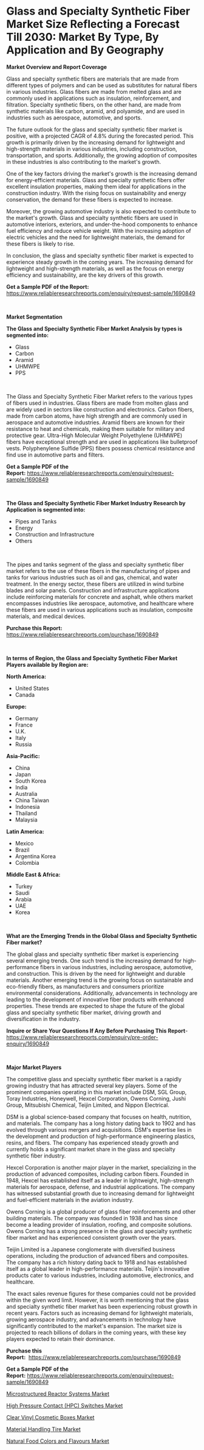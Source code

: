 <p><h1>Glass and Specialty Synthetic Fiber Market Size Reflecting a Forecast Till 2030: Market By Type, By Application and By Geography</h1></p><p><strong>Market Overview and Report Coverage</strong></p>
<p><p>Glass and specialty synthetic fibers are materials that are made from different types of polymers and can be used as substitutes for natural fibers in various industries. Glass fibers are made from melted glass and are commonly used in applications such as insulation, reinforcement, and filtration. Specialty synthetic fibers, on the other hand, are made from synthetic materials like carbon, aramid, and polyamide, and are used in industries such as aerospace, automotive, and sports.</p><p>The future outlook for the glass and specialty synthetic fiber market is positive, with a projected CAGR of 4.8% during the forecasted period. This growth is primarily driven by the increasing demand for lightweight and high-strength materials in various industries, including construction, transportation, and sports. Additionally, the growing adoption of composites in these industries is also contributing to the market's growth.</p><p>One of the key factors driving the market's growth is the increasing demand for energy-efficient materials. Glass and specialty synthetic fibers offer excellent insulation properties, making them ideal for applications in the construction industry. With the rising focus on sustainability and energy conservation, the demand for these fibers is expected to increase.</p><p>Moreover, the growing automotive industry is also expected to contribute to the market's growth. Glass and specialty synthetic fibers are used in automotive interiors, exteriors, and under-the-hood components to enhance fuel efficiency and reduce vehicle weight. With the increasing adoption of electric vehicles and the need for lightweight materials, the demand for these fibers is likely to rise.</p><p>In conclusion, the glass and specialty synthetic fiber market is expected to experience steady growth in the coming years. The increasing demand for lightweight and high-strength materials, as well as the focus on energy efficiency and sustainability, are the key drivers of this growth.</p></p>
<p><strong>Get a Sample PDF of the Report:</strong> <a href="https://www.reliableresearchreports.com/enquiry/request-sample/1690849">https://www.reliableresearchreports.com/enquiry/request-sample/1690849</a></p>
<p>&nbsp;</p>
<p><strong>Market Segmentation</strong></p>
<p><strong>The Glass and Specialty Synthetic Fiber Market Analysis by types is segmented into:</strong></p>
<p><ul><li>Glass</li><li>Carbon</li><li>Aramid</li><li>UHMWPE</li><li>PPS</li></ul></p>
<p>&nbsp;</p>
<p><p>The Glass and Specialty Synthetic Fiber Market refers to the various types of fibers used in industries. Glass fibers are made from molten glass and are widely used in sectors like construction and electronics. Carbon fibers, made from carbon atoms, have high strength and are commonly used in aerospace and automotive industries. Aramid fibers are known for their resistance to heat and chemicals, making them suitable for military and protective gear. Ultra-High Molecular Weight Polyethylene (UHMWPE) fibers have exceptional strength and are used in applications like bulletproof vests. Polyphenylene Sulfide (PPS) fibers possess chemical resistance and find use in automotive parts and filters.</p></p>
<p><strong>Get a Sample PDF of the Report:</strong>&nbsp;<a href="https://www.reliableresearchreports.com/enquiry/request-sample/1690849">https://www.reliableresearchreports.com/enquiry/request-sample/1690849</a></p>
<p>&nbsp;</p>
<p><strong>The Glass and Specialty Synthetic Fiber Market Industry Research by Application is segmented into:</strong></p>
<p><ul><li>Pipes and Tanks</li><li>Energy</li><li>Construction and Infrastructure</li><li>Others</li></ul></p>
<p>&nbsp;</p>
<p><p>The pipes and tanks segment of the glass and specialty synthetic fiber market refers to the use of these fibers in the manufacturing of pipes and tanks for various industries such as oil and gas, chemical, and water treatment. In the energy sector, these fibers are utilized in wind turbine blades and solar panels. Construction and infrastructure applications include reinforcing materials for concrete and asphalt, while others market encompasses industries like aerospace, automotive, and healthcare where these fibers are used in various applications such as insulation, composite materials, and medical devices.</p></p>
<p><strong>Purchase this Report:</strong>&nbsp; <a href="https://www.reliableresearchreports.com/purchase/1690849">https://www.reliableresearchreports.com/purchase/1690849</a></p>
<p>&nbsp;</p>
<p><strong>In terms of Region, the Glass and Specialty Synthetic Fiber Market Players available by Region are:</strong></p>
<p>
    <p> <strong> North America: </strong>
        <ul>
            <li>United States</li>
            <li>Canada</li>
        </ul>
        </p> 
    <p> <strong> Europe: </strong>
        <ul>
            <li>Germany</li>
            <li>France</li>
            <li>U.K.</li>
            <li>Italy</li>
            <li>Russia</li>
        </ul>
        </p> 
    <p> <strong> Asia-Pacific: </strong>
        <ul>
            <li>China</li>
            <li>Japan</li>
            <li>South Korea</li>
            <li>India</li>
            <li>Australia</li>
            <li>China Taiwan</li>
            <li>Indonesia</li>
            <li>Thailand</li>
            <li>Malaysia</li>
        </ul>
        </p> 
    <p> <strong> Latin America: </strong>
        <ul>
            <li>Mexico</li>
            <li>Brazil</li>
            <li>Argentina Korea</li>
            <li>Colombia</li>
        </ul>
        </p> 
    <p> <strong> Middle East & Africa: </strong>
        <ul>
            <li>Turkey</li>
            <li>Saudi</li>
            <li>Arabia</li>
            <li>UAE</li>
            <li>Korea</li>
        </ul>
    </p>
    </p>
<p>&nbsp;</p>
<p><strong>What are the Emerging Trends in the Global Glass and Specialty Synthetic Fiber market?</strong></p>
<p><p>The global glass and specialty synthetic fiber market is experiencing several emerging trends. One such trend is the increasing demand for high-performance fibers in various industries, including aerospace, automotive, and construction. This is driven by the need for lightweight and durable materials. Another emerging trend is the growing focus on sustainable and eco-friendly fibers, as manufacturers and consumers prioritize environmental considerations. Additionally, advancements in technology are leading to the development of innovative fiber products with enhanced properties. These trends are expected to shape the future of the global glass and specialty synthetic fiber market, driving growth and diversification in the industry.</p></p>
<p><strong>Inquire or Share Your Questions If Any Before Purchasing This Report</strong>- <a href="https://www.reliableresearchreports.com/enquiry/pre-order-enquiry/1690849">https://www.reliableresearchreports.com/enquiry/pre-order-enquiry/1690849</a></p>
<p>&nbsp;</p>
<p><strong>Major Market Players</strong></p>
<p><p>The competitive glass and specialty synthetic fiber market is a rapidly growing industry that has attracted several key players. Some of the prominent companies operating in this market include DSM, SGL Group, Toray Industries, Honeywell, Hexcel Corporation, Owens Corning, Jushi Group, Mitsubishi Chemical, Teijin Limited, and Nippon Electrical.</p><p>DSM is a global science-based company that focuses on health, nutrition, and materials. The company has a long history dating back to 1902 and has evolved through various mergers and acquisitions. DSM's expertise lies in the development and production of high-performance engineering plastics, resins, and fibers. The company has experienced steady growth and currently holds a significant market share in the glass and specialty synthetic fiber industry.</p><p>Hexcel Corporation is another major player in the market, specializing in the production of advanced composites, including carbon fibers. Founded in 1948, Hexcel has established itself as a leader in lightweight, high-strength materials for aerospace, defense, and industrial applications. The company has witnessed substantial growth due to increasing demand for lightweight and fuel-efficient materials in the aviation industry.</p><p>Owens Corning is a global producer of glass fiber reinforcements and other building materials. The company was founded in 1938 and has since become a leading provider of insulation, roofing, and composite solutions. Owens Corning has a strong presence in the glass and specialty synthetic fiber market and has experienced consistent growth over the years.</p><p>Teijin Limited is a Japanese conglomerate with diversified business operations, including the production of advanced fibers and composites. The company has a rich history dating back to 1918 and has established itself as a global leader in high-performance materials. Teijin's innovative products cater to various industries, including automotive, electronics, and healthcare.</p><p>The exact sales revenue figures for these companies could not be provided within the given word limit. However, it is worth mentioning that the glass and specialty synthetic fiber market has been experiencing robust growth in recent years. Factors such as increasing demand for lightweight materials, growing aerospace industry, and advancements in technology have significantly contributed to the market's expansion. The market size is projected to reach billions of dollars in the coming years, with these key players expected to retain their dominance.</p></p>
<p><strong>Purchase this Report:</strong>&nbsp;&nbsp;<a href="https://www.reliableresearchreports.com/purchase/1690849">https://www.reliableresearchreports.com/purchase/1690849</a></p>
<p></p>
<p><strong>Get a Sample PDF of the Report:</strong>&nbsp;<a href="https://www.reliableresearchreports.com/enquiry/request-sample/1690849">https://www.reliableresearchreports.com/enquiry/request-sample/1690849</a></p>
<p><p><a href="https://medium.com/@reportprime04/microstructured-reactor-systems-market-analysis-and-sze-forecasted-for-period-from-2023-to-2030-49aa03612374">Microstructured Reactor Systems Market</a></p><p><a href="https://medium.com/@reportprime05/high-pressure-contact-hpc-switches-market-insights-into-market-cagr-market-trends-and-growth-5d0531ca8e4d">High Pressure Contact (HPC) Switches Market</a></p><p><a href="https://github.com/jonneygiverf/Market-Research-Report-List-1/blob/main/clear-vinyl-cosmetic-boxes-market.md">Clear Vinyl Cosmetic Boxes Market</a></p><p><a href="https://www.linkedin.com/pulse/decoding-material-handling-tire-market-deep-dive-latest-1tebc/">Material Handling Tire Market</a></p><p><a href="https://www.linkedin.com/pulse/natural-food-colors-flavours-market-research-report-provides-uyone/">Natural Food Colors and Flavours Market</a></p></p>